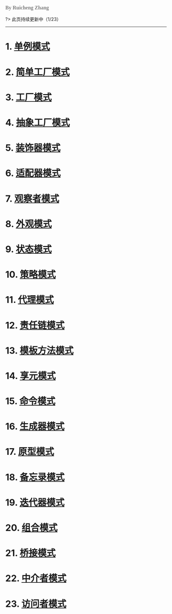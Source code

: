 ### <font size=3pt face="MV Boli" color="gray">By Ruicheng Zhang</font>

?> 此页持续更新中（1/23）

<hr>

# 1. [单例模式](Singleton.md)

# 2.  [简单工厂模式]()

# 3.  [工厂模式](factory.md)

# 4.  [抽象工厂模式]()

# 5.  [装饰器模式]()

# 6.  [适配器模式]()

# 7.  [观察者模式]()

# 8.  [外观模式]()

# 9.  [状态模式]()

# 10.  [策略模式]()

# 11.  [代理模式]()

# 12.  [责任链模式]()

# 13.  [模板方法模式]()

# 14.  [享元模式]()

# 15.  [命令模式]()

# 16.  [生成器模式]()

# 17.  [原型模式]()

# 18.  [备忘录模式]()

# 19.  [迭代器模式]()

# 20.  [组合模式]()

# 21.  [桥接模式]()

# 22.  [中介者模式]()

# 23.  [访问者模式]()

